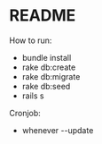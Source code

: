 # README

How to run:
* bundle install
* rake db:create
* rake db:migrate
* rake db:seed
* rails s

Cronjob:
* whenever --update
